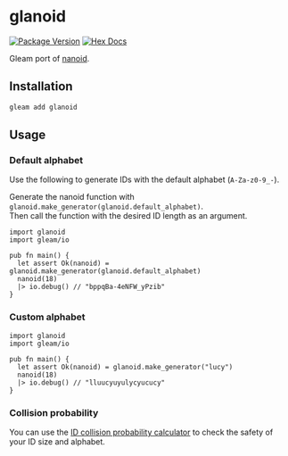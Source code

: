 # glanoid

[![Package Version](https://img.shields.io/hexpm/v/glanoid)](https://hex.pm/packages/glanoid)
[![Hex Docs](https://img.shields.io/badge/hex-docs-ffaff3)](https://hexdocs.pm/glanoid/)

Gleam port of [nanoid](https://github.com/ai/nanoid).

## Installation

```sh
gleam add glanoid
```

## Usage

### Default alphabet

Use the following to generate IDs with the default alphabet (`A-Za-z0-9_-`).

Generate the nanoid function with `glanoid.make_generator(glanoid.default_alphabet)`.  
Then call the function with the desired ID length as an argument.

```gleam
import glanoid
import gleam/io

pub fn main() {
  let assert Ok(nanoid) = glanoid.make_generator(glanoid.default_alphabet)
  nanoid(18)
  |> io.debug() // "bppqBa-4eNFW_yPzib"
}
```

### Custom alphabet

```gleam
import glanoid
import gleam/io

pub fn main() {
  let assert Ok(nanoid) = glanoid.make_generator("lucy")
  nanoid(18)
  |> io.debug() // "lluucyuyulycyucucy"
}
```

### Collision probability
You can use the [ID collision probability calculator](https://zelark.github.io/nano-id-cc/) to check the safety of your ID size and alphabet.
